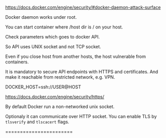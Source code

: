 https://docs.docker.com/engine/security/#docker-daemon-attack-surface

Docker daemon works under root.

You can start container where /host dir is / on your host.

Check parameters which goes to docker API.

So API uses UNIX socket and not TCP socket.

Even if you close host from another hosts, the host vulnerable from
containers.

It is mandatory to secure API endpoints with HTTPS and certificates.
And make it reachable from restricted network, e.g. VPN.

DOCKER_HOST=ssh://USER@HOST

https://docs.docker.com/engine/security/https/

By default Docker run a non-networked unix socket.

Optionaly it can communicate over HTTP socket.
You can enable TLS by `tlsverify` and `tlscacert` flags.



=======================








